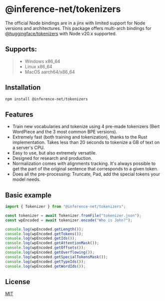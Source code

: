 # @inference-net/tokenizers

The official Node bindings are in a jinx with limited support for Node versions and architectures. This package offers multi-arch bindings for [@huggingface/tokenizers](https://github.com/huggingface/tokenizers) with Node v20.x supported.

## Supports:

> - Windows x86_64
> - Linux x86_64
> - MacOS aarch64/x86_64

## Installation

```bash
npm install @inference-net/tokenizers
```

## Features

- Train new vocabularies and tokenize using 4 pre-made tokenizers (Bert WordPiece and the 3
  most common BPE versions).
- Extremely fast (both training and tokenization), thanks to the Rust implementation. Takes
  less than 20 seconds to tokenize a GB of text on a server's CPU.
- Easy to use, but also extremely versatile.
- Designed for research and production.
- Normalization comes with alignments tracking. It's always possible to get the part of the
  original sentence that corresponds to a given token.
- Does all the pre-processing: Truncate, Pad, add the special tokens your model needs.

## Basic example

```ts
import { Tokenizer } from "@inference-net/tokenizers";

const tokenizer = await Tokenizer.fromFile("tokenizer.json");
const wpEncoded = await tokenizer.encode("Who is John?");

console.log(wpEncoded.getLength());
console.log(wpEncoded.getTokens());
console.log(wpEncoded.getIds());
console.log(wpEncoded.getAttentionMask());
console.log(wpEncoded.getOffsets());
console.log(wpEncoded.getOverflowing());
console.log(wpEncoded.getSpecialTokensMask());
console.log(wpEncoded.getTypeIds());
console.log(wpEncoded.getWordIds());
```

## License

[MIT](LICENSE)
